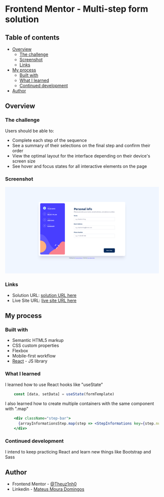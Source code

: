 # Frontend Mentor - Multi-step form solution

## Table of contents

- [Overview](#overview)
  - [The challenge](#the-challenge)
  - [Screenshot](#screenshot)
  - [Links](#links)
- [My process](#my-process)
  - [Built with](#built-with)
  - [What I learned](#what-i-learned)
  - [Continued development](#continued-development)
- [Author](#author)

## Overview

### The challenge

Users should be able to:

- Complete each step of the sequence
- See a summary of their selections on the final step and confirm their order
- View the optimal layout for the interface depending on their device's screen size
- See hover and focus states for all interactive elements on the page

### Screenshot

![](./src/assets/images/screenshot.png)

### Links

- Solution URL: [solution URL here](https://github.com/Theuz1nh0/-multi-step-form)
- Live Site URL: [live site URL here](https://theuz1nh0.github.io/-multi-step-form/)

## My process

### Built with

- Semantic HTML5 markup
- CSS custom properties
- Flexbox
- Mobile-first workflow
- [React](https://reactjs.org/) - JS library

### What I learned

I learned how to use React hooks like "useState"
```jsx
    const [data, setData] = useState(formTemplate)
```

I also learned how to create multiple containers with the same component with ".map"
```jsx
    <div className="step-bar">
      {arrayInformationsStep.map(step => <StepInformations key={step.num} array={step} step={currentStep} />)}
    </div>
```

### Continued development

I intend to keep practicing React and learn new things like Bootstrap and Sass 


## Author

- Frontend Mentor - [@Theuz1nh0](https://www.frontendmentor.io/profile/Theuz1nh0)
- Linkedin - [Mateus Moura Domingos](https://www.linkedin.com/in/theuz1nh0/)
